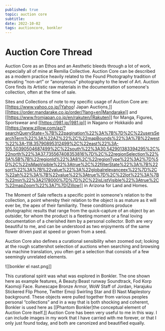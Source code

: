 ```yaml
---
published: true
topic: auction core
subtitle: 
date: 2022-10-02
tags: auctioncore, bonkler
---
```


# Auction Core Thread
Auction Core as an Ethos and an Aesthetic bleeds through a lot of work, especially all of mine at Remilia Collective. Auction Core can be described as a modern practice heavily related to the Found Photography tradition of elevating “non-art” or “anonymous” photography to the level of Art. Auction Core finds its Artistic raw materials in the documentation of someone's collection, often at the time of sale.

Sites and Collections of note to my specific usage of Auction Core are: 
[[https://www.yahoo.co.jp/|Yahoo! Japan Auctions,]] 
[[https://order.mandarake.co.jp/order/?lang=en|Mandarake]] and 
[[https://www.fromjapan.co.jp/en/rakuten/|Rakuten]] for Manga, Figures, Sportswear and [[https://981.jp/|981.jp]] in Nagano or Hokkaido and 
[[https://www.zillow.com/az/?searchQueryState=%7B%22pagination%22%3A%7B%7D%2C%22usersSearchTerm%22%3A%22AZ%22%2C%22mapBounds%22%3A%7B%22west%22%3A-118.35790895312499%2C%22east%22%3A-105.50390504687499%2C%22south%22%3A30.542901383394295%2C%22north%22%3A37.735567408353816%7D%2C%22regionSelection%22%3A%5B%7B%22regionId%22%3A8%2C%22regionType%22%3A2%7D%5D%2C%22isMapVisible%22%3Atrue%2C%22filterState%22%3A%7B%22sort%22%3A%7B%22value%22%3A%22globalrelevanceex%22%7D%2C%22ah%22%3A%7B%22value%22%3Atrue%7D%2C%22lot%22%3A%7B%22min%22%3A2178000%7D%7D%2C%22isListVisible%22%3Atrue%2C%22mapZoom%22%3A7%7D|Zillow]] 
in Arizona for Land and Homes.

The Moment of Sale reflects a specific point in someone's relation to the collection, a point whereby their relation to the object is as mature as it will ever be, the apex of their familiarity. These conditions produce photographic results that range from the quick-capture of an object by an outsider, for whom the product is a fleeting moment or a final loving documentation of a cherished item by a personal collector. Both are very beautiful to me, and can be understood as two enjoyments of the same flower driven past at speed or grown from a seed.

Auction Core also defines a curational sensibility when zoomed out; looking at the rough scattershot selection of auctions when searching and browsing via machine translation, you often get a selection that consists of a few seemingly unrelated elements. 

![[bonkler el nast.png]]

This curational spirit was what was explored in Bonkler. The one shown here as example features, A Beauty:Beast runway Soundtrack, Fod Korp Kaomoji Face. Runescape Bronze Armor, WoW Staff of Jordan, Harajuku Stickered Flip Phone, Twitter Emoji Swirling Star and El Nast Maplestory background. These objects were pulled together from various peoples personal “collections” and in a way that is both shocking and coherent, Bonkler is used here as [[Phantom Bonkler|the conceptual element of Auction Core itself.]]
Auction Core has been very useful to me in this way. I can include images in my work that I have carried with me forever, or that I only just found today, and both are canonized and beautified equally.